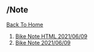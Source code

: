 ## /Note
[Back To Home](../README.md)
1. [Bike Note HTML 2021/06/09](Bike_Note.html)
2. [Bike Note 2021/06/09](Bike_Note.md)
